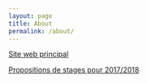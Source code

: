```yaml
---
layout: page
title: About
permalink: /about/
---
```




[Site web principal](https://perso.limsi.fr/annlor/)

[Propositions de stages pour 2017/2018](https://perso.limsi.fr/annlor/recherche.php)